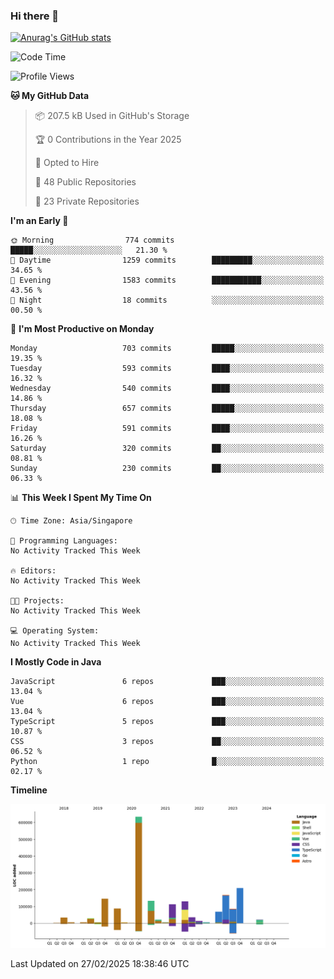 ### Hi there 👋

[![Anurag's GitHub stats](https://github-readme-stats.vercel.app/api?username=xiumu2017&show_icons=true&theme=radical)](https://github.com/anuraghazra/github-readme-stats)

<!--
**xiumu2017/xiumu2017** is a ✨ _special_ ✨ repository because its `README.md` (this file) appears on your GitHub profile.

Here are some ideas to get you started:

- 🔭 I’m currently working on ...
- 🌱 I’m currently learning ...
- 👯 I’m looking to collaborate on ...
- 🤔 I’m looking for help with ...
- 💬 Ask me about ...
- 📫 How to reach me: ...
- 😄 Pronouns: ...
- ⚡ Fun fact: ...
-->

<!--START_SECTION:waka-->
![Code Time](http://img.shields.io/badge/Code%20Time-2%2C515%20hrs-blue)

![Profile Views](http://img.shields.io/badge/Profile%20Views-0-blue)

**🐱 My GitHub Data** 

> 📦 207.5 kB Used in GitHub's Storage 
 > 
> 🏆 0 Contributions in the Year 2025
 > 
> 💼 Opted to Hire
 > 
> 📜 48 Public Repositories 
 > 
> 🔑 23 Private Repositories 
 > 
**I'm an Early 🐤** 

```text
🌞 Morning                774 commits         █████░░░░░░░░░░░░░░░░░░░░   21.30 % 
🌆 Daytime                1259 commits        █████████░░░░░░░░░░░░░░░░   34.65 % 
🌃 Evening                1583 commits        ███████████░░░░░░░░░░░░░░   43.56 % 
🌙 Night                  18 commits          ░░░░░░░░░░░░░░░░░░░░░░░░░   00.50 % 
```
📅 **I'm Most Productive on Monday** 

```text
Monday                   703 commits         █████░░░░░░░░░░░░░░░░░░░░   19.35 % 
Tuesday                  593 commits         ████░░░░░░░░░░░░░░░░░░░░░   16.32 % 
Wednesday                540 commits         ████░░░░░░░░░░░░░░░░░░░░░   14.86 % 
Thursday                 657 commits         █████░░░░░░░░░░░░░░░░░░░░   18.08 % 
Friday                   591 commits         ████░░░░░░░░░░░░░░░░░░░░░   16.26 % 
Saturday                 320 commits         ██░░░░░░░░░░░░░░░░░░░░░░░   08.81 % 
Sunday                   230 commits         ██░░░░░░░░░░░░░░░░░░░░░░░   06.33 % 
```


📊 **This Week I Spent My Time On** 

```text
🕑︎ Time Zone: Asia/Singapore

💬 Programming Languages: 
No Activity Tracked This Week

🔥 Editors: 
No Activity Tracked This Week

🐱‍💻 Projects: 
No Activity Tracked This Week

💻 Operating System: 
No Activity Tracked This Week
```

**I Mostly Code in Java** 

```text
JavaScript               6 repos             ███░░░░░░░░░░░░░░░░░░░░░░   13.04 % 
Vue                      6 repos             ███░░░░░░░░░░░░░░░░░░░░░░   13.04 % 
TypeScript               5 repos             ███░░░░░░░░░░░░░░░░░░░░░░   10.87 % 
CSS                      3 repos             ██░░░░░░░░░░░░░░░░░░░░░░░   06.52 % 
Python                   1 repo              █░░░░░░░░░░░░░░░░░░░░░░░░   02.17 % 
```



**Timeline**

![Lines of Code chart](https://raw.githubusercontent.com/xiumu2017/xiumu2017/main/assets/bar_graph.png)


 Last Updated on 27/02/2025 18:38:46 UTC
<!--END_SECTION:waka-->

